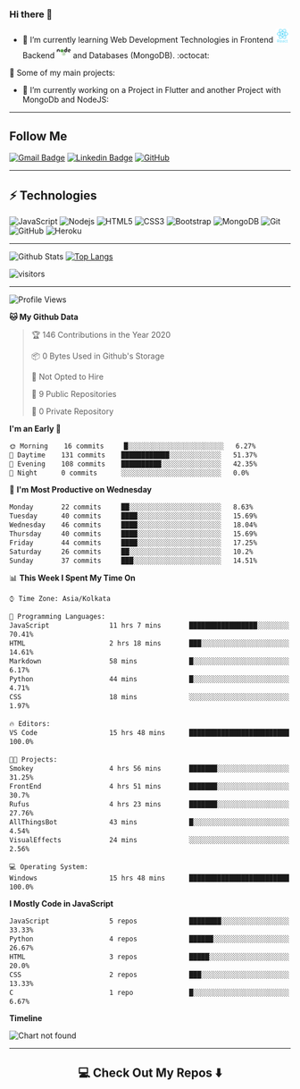### Hi there 👋

- 🌱 I’m currently learning Web Development Technologies in Frontend <img src="https://raw.githubusercontent.com/devicons/devicon/master/icons/react/react-original-wordmark.svg" alt="react" width="25" height="25" /> Backend <img src="https://raw.githubusercontent.com/devicons/devicon/master/icons/nodejs/nodejs-original-wordmark.svg" alt="nodejs" width="25" height="25" />
 and Databases (MongoDB). :octocat:

🚀 Some of my main projects:

- 🔭 I’m currently working on a Project in Flutter and another Project with MongoDb and NodeJS:

<hr>

## Follow Me


[![Gmail Badge](https://img.shields.io/badge/-where.ransome@gmail.com-c14438?style=flat-square&logo=Gmail&logoColor=white&link=mailto:where.ransome@gmail.com)](mailto:where.ransome@gmail.com)
[![Linkedin Badge](https://img.shields.io/badge/-anjannair-blue?style=flat-square&logo=Linkedin&logoColor=white&link=https://www.linkedin.com/in/anjannair/)](https://www.linkedin.com/in/anjannair/)
[![GitHub](https://img.shields.io/badge/-GitHub-181717?style=flat-square&logo=github&logoColor=white&link=https://github.com/anjannair)](https://github.com/anjannair)

<hr>

## ⚡ Technologies

![JavaScript](https://img.shields.io/badge/-JavaScript-black?style=flat-square&logo=javascript)
![Nodejs](https://img.shields.io/badge/-Nodejs-black?style=flat-square&logo=Node.js)
![HTML5](https://img.shields.io/badge/-HTML5-E34F26?style=flat-square&logo=html5&logoColor=white)
![CSS3](https://img.shields.io/badge/-CSS3-1572B6?style=flat-square&logo=css3)
![Bootstrap](https://img.shields.io/badge/-Bootstrap-563D7C?style=flat-square&logo=bootstrap)
![MongoDB](https://img.shields.io/badge/-MongoDB-black?style=flat-square&logo=mongodb)
![Git](https://img.shields.io/badge/-Git-black?style=flat-square&logo=git)
![GitHub](https://img.shields.io/badge/-GitHub-181717?style=flat-square&logo=github)
![Heroku](https://img.shields.io/badge/-Heroku-black?style=flat-square&logo=heroku)

<hr>

![Github Stats](https://github-readme-stats.vercel.app/api?username=anjannair&count_private=true&show_icons=true)
[![Top Langs](https://github-readme-stats.vercel.app/api/top-langs/?username=anjannair&layout=compact)](https://github.com/anuraghazra/github-readme-stats)

![visitors](https://visitor-badge.glitch.me/badge?page_id=anjannair)

<hr>

<!--START_SECTION:waka-->
![Profile Views](http://img.shields.io/badge/Profile%20Views-3-blue)

**🐱 My Github Data** 

> 🏆 146 Contributions in the Year 2020
 > 
> 📦 0 Bytes Used in Github's Storage 
 > 
> 🚫 Not Opted to Hire
 > 
> 📜 9 Public Repositories
 > 
> 🔑 0 Private Repository 
 > 
**I'm an Early 🐤** 

```text
🌞 Morning    16 commits     █░░░░░░░░░░░░░░░░░░░░░░░░   6.27% 
🌆 Daytime    131 commits    ████████████░░░░░░░░░░░░░   51.37% 
🌃 Evening    108 commits    ██████████░░░░░░░░░░░░░░░   42.35% 
🌙 Night      0 commits      ░░░░░░░░░░░░░░░░░░░░░░░░░   0.0%

```
📅 **I'm Most Productive on Wednesday** 

```text
Monday       22 commits     ██░░░░░░░░░░░░░░░░░░░░░░░   8.63% 
Tuesday      40 commits     ████░░░░░░░░░░░░░░░░░░░░░   15.69% 
Wednesday    46 commits     ████░░░░░░░░░░░░░░░░░░░░░   18.04% 
Thursday     40 commits     ████░░░░░░░░░░░░░░░░░░░░░   15.69% 
Friday       44 commits     ████░░░░░░░░░░░░░░░░░░░░░   17.25% 
Saturday     26 commits     ██░░░░░░░░░░░░░░░░░░░░░░░   10.2% 
Sunday       37 commits     ███░░░░░░░░░░░░░░░░░░░░░░   14.51%

```


📊 **This Week I Spent My Time On** 

```text
⌚︎ Time Zone: Asia/Kolkata

💬 Programming Languages: 
JavaScript               11 hrs 7 mins       █████████████████░░░░░░░░   70.41% 
HTML                     2 hrs 18 mins       ███░░░░░░░░░░░░░░░░░░░░░░   14.61% 
Markdown                 58 mins             █░░░░░░░░░░░░░░░░░░░░░░░░   6.17% 
Python                   44 mins             █░░░░░░░░░░░░░░░░░░░░░░░░   4.71% 
CSS                      18 mins             ░░░░░░░░░░░░░░░░░░░░░░░░░   1.97%

🔥 Editors: 
VS Code                  15 hrs 48 mins      █████████████████████████   100.0%

🐱‍💻 Projects: 
Smokey                   4 hrs 56 mins       ███████░░░░░░░░░░░░░░░░░░   31.25% 
FrontEnd                 4 hrs 51 mins       ███████░░░░░░░░░░░░░░░░░░   30.7% 
Rufus                    4 hrs 23 mins       ███████░░░░░░░░░░░░░░░░░░   27.76% 
AllThingsBot             43 mins             █░░░░░░░░░░░░░░░░░░░░░░░░   4.54% 
VisualEffects            24 mins             ░░░░░░░░░░░░░░░░░░░░░░░░░   2.56%

💻 Operating System: 
Windows                  15 hrs 48 mins      █████████████████████████   100.0%

```

**I Mostly Code in JavaScript** 

```text
JavaScript               5 repos             ████████░░░░░░░░░░░░░░░░░   33.33% 
Python                   4 repos             ██████░░░░░░░░░░░░░░░░░░░   26.67% 
HTML                     3 repos             █████░░░░░░░░░░░░░░░░░░░░   20.0% 
CSS                      2 repos             ███░░░░░░░░░░░░░░░░░░░░░░   13.33% 
C                        1 repo              █░░░░░░░░░░░░░░░░░░░░░░░░   6.67%

```


**Timeline**

![Chart not found](https://github.com/anjannair/anjannair/blob/master/charts/bar_graph.png) 


<!--END_SECTION:waka-->

<hr>

<h2  align="center">💻 Check Out My Repos ⬇️ </h2>

<!--
**minoveaz/minoveaz** is a ✨ _special_ ✨ repository because its `README.md` (this file) appears on your GitHub profile.

Here are some ideas to get you started:

- 🔭 I’m currently working on ...

- 👯 I’m looking to collaborate on ...
- 🤔 I’m looking for help with ...
- 💬 Ask me about ...
- 📫 How to reach me: ...
- 😄 Pronouns: ...
- ⚡ Fun fact: ...
-->
